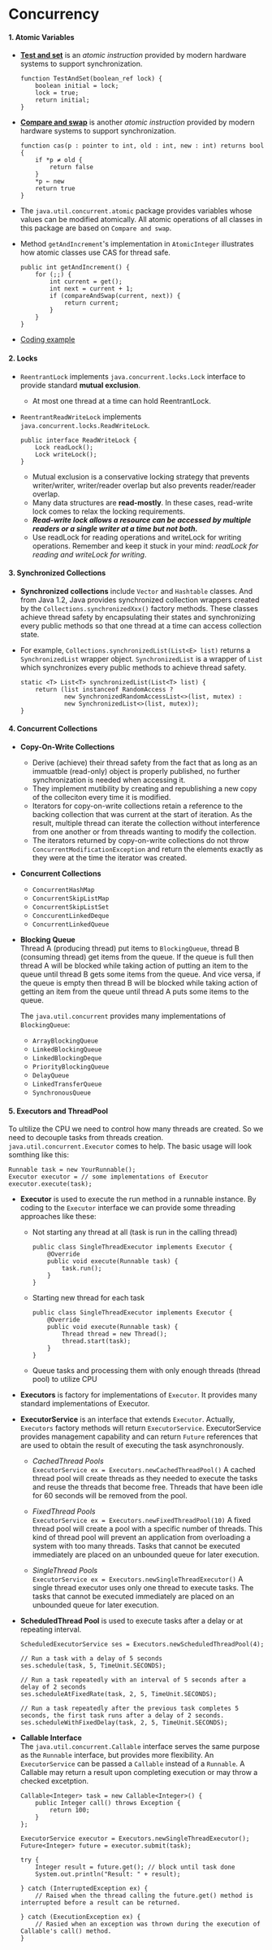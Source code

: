 # Concurrency

#### 1. Atomic Variables
* **[Test and set](https://en.wikipedia.org/wiki/Test-and-set)** is an *atomic instruction* provided by modern hardware systems to support synchronization.
    ```
    function TestAndSet(boolean_ref lock) {
        boolean initial = lock;
        lock = true;
        return initial;
    }
    ```
* **[Compare and swap](https://en.wikipedia.org/wiki/Compare-and-swap)** is another *atomic instruction* provided by modern hardware systems to support synchronization.
    ```
    function cas(p : pointer to int, old : int, new : int) returns bool {
        if *p ≠ old {
            return false
        }
        *p ← new
        return true
    }
    ```

* The ```java.util.concurrent.atomic``` package provides variables whose values can be modified atomically. All atomic operations of all classes in this package are based on ```Compare and swap```.

* Method ```getAndIncrement```'s implementation in ```AtomicInteger``` illustrates how atomic classes use CAS for thread safe.
    ```
    public int getAndIncrement() {
        for (;;) {
            int current = get();
            int next = current + 1;
            if (compareAndSwap(current, next)) {
                return current;
            }
        }
    }
    ```

* [Coding example](code/src/com/tamco/concurrency/AtomicExample.java)

#### 2. Locks
* ```ReentrantLock``` implements ```java.concurrent.locks.Lock``` interface to provide standard **mutual exclusion**.
    * At most one thread at a time can hold ReentrantLock.

* ```ReentrantReadWriteLock``` implements ```java.concurrent.locks.ReadWriteLock```.
    ```
    public interface ReadWriteLock {
        Lock readLock();
        Lock writeLock();
    }
    ```
    * Mutual exclusion is a conservative locking strategy that prevents writer/writer, writer/reader overlap but also prevents reader/reader overlap.
    * Many data structures are **read-mostly**. In these cases, read-write lock comes to relax the locking requirements.
    * ***Read-write lock allows a resource can be accessed by multiple readers or a single writer at a time but not both.***
    * Use readLock for reading operations and writeLock for writing operations. Remember and keep it stuck in your mind: *readLock for reading and writeLock for writing*.


#### 3. Synchronized Collections
* **Synchronized collections** include ```Vector``` and ```Hashtable``` classes. And from Java 1.2, Java provides synchronized collection wrappers created by the ```Collections.synchronizedXxx()``` factory methods. These classes achieve thread safety by encapsulating their states and synchronizing every public methods so that one thread at a time can access collection state.
* For example, ```Collections.synchronizedList(List<E> list)``` returns a ```SynchronizedList``` wrapper object. ```SynchronizedList``` is a wrapper of ```List``` which synchronizes every public methods to achieve thread safety.

    ```
    static <T> List<T> synchronizedList(List<T> list) {
        return (list instanceof RandomAccess ?
                new SynchronizedRandomAccessList<>(list, mutex) :
                new SynchronizedList<>(list, mutex));
    }
    ```

#### 4. Concurrent Collections
* **Copy-On-Write Collections**
    * Derive (achieve) their thread safety from the fact that as long as an immuatble (read-only) object is properly published, no further synchronization is needed when accessing it.
    * They implement mutibility by creating and republishing a new copy of the colleciton every time it is modified.
    * Iterators for copy-on-write collections retain a reference to the backing collection that was current at the start of iteration. As the result, multiple thread can iterate the collection without interference from one another or from threads wanting to modify the collection.
    * The iterators returned by copy-on-write collections do not throw ```ConcurrentModificationException``` and return the elements exactly as they were at the time the iterator was created.

* **Concurrent Collections**
    * ```ConcurrentHashMap```
    * ```ConcurrentSkipListMap```
    * ```ConcurrentSkipListSet```
    * ```ConccurentLinkedDeque```
    * ```ConcurrentLinkedQueue```

* **Blocking Queue**<br/>
    Thread A (producing thread) put items to ```BlockingQueue```, thread B (consuming thread) get items from the queue. If the queue is full then thread A will be blocked while taking action of putting an item to the queue until thread B gets some items from the queue. And vice versa, if the queue is empty then thread B will be blocked while taking action of getting an item from the queue until thread A puts some items to the queue.<br/>

    The ```java.util.concurrent``` provides many implementations of ```BlockingQueue```:
    * ```ArrayBlockingQueue```
    * ```LinkedBlockingQueue```
    * ```LinkedBlockingDeque```
    * ```PriorityBlockingQueue```
    * ```DelayQueue```
    * ```LinkedTransferQueue```
    * ```SynchronousQueue```

#### 5. Executors and ThreadPool
To ultilize the CPU we need to control how many threads are created. So we need to decouple tasks from threads creation. ```java.util.concurrent.Executor``` comes to help. The basic usage will look somthing like this:

    Runnable task = new YourRunnable();
    Executor executor = // some implementations of Executor
    executor.execute(task);

* **Executor** is used to execute the run method in a runnable instance. By coding to the ```Executor``` interface we can provide some threading approaches like these:
    * Not starting any thread at all (task is run in the calling thread)
        ```
        public class SingleThreadExecutor implements Executor {
            @Override
            public void execute(Runnable task) {
                task.run();
            }
        }
        ```
    * Starting new thread for each task
        ```
        public class SingleThreadExecutor implements Executor {
            @Override
            public void execute(Runnable task) {
                Thread thread = new Thread();
                thread.start(task);
            }
        }
        ```
    * Queue tasks and processing them with only enough threads (thread pool) to utilize CPU 

* **Executors** is factory for implementations of ```Executor```. It provides many standard implementations of Executor.

* **ExecutorService** is an interface that extends ```Executor```. Actually, ```Executors``` factory methods will return ```ExecutorService```. ExecutorService provides management capability and can return ```Future``` references that are used to obtain the result of executing the task asynchronously. 

    * *CachedThread Pools*<br/>
    ```ExecutorService ex = Executors.newCachedThreadPool()``` A cached thread pool will create threads as they needed to execute the tasks and reuse the threads that become free. Threads that have been idle for 60 seconds will be removed from the pool.

    * *FixedThread Pools*<br/>
    ```ExecutorService ex = Executors.newFixedThreadPool(10)``` A fixed thread pool will create a pool with a specific number of threads. This kind of thread pool will prevent an application from overloading a system with too many threads. Tasks that cannot be executed immediately are placed on an unbounded queue for later execution.

    * *SingleThread Pools*<br/>
    ```ExecutorService ex = Executors.newSingleThreadExecutor()``` A single thread executor uses only one thread to execute tasks. The tasks that cannot be executed immediately are placed on an unbounded queue for later execution.

* **ScheduledThread Pool** is used to execute tasks after a delay or at repeating interval.
    ```
    ScheduledExecutorService ses = Executors.newScheduledThreadPool(4);
    
    // Run a task with a delay of 5 seconds
    ses.schedule(task, 5, TimeUnit.SECONDS);
    
    // Run a task repeatedly with an interval of 5 seconds after a delay of 2 seconds
    ses.scheduleAtFixedRate(task, 2, 5, TimeUnit.SECONDS); 
    
    // Run a task repeatedly after the previous task completes 5 seconds, the first task runs after a delay of 2 seconds.
    ses.scheduleWithFixedDelay(task, 2, 5, TimeUnit.SECONDS); 
    ```

* **Callable Interface**<br/>
The ```java.util.concurrent.Callable``` interface serves the same purpose as the ```Runnable``` interface, but provides more flexibility. An ```ExecutorService``` can be passed a ```Callable``` instead of a ```Runnable```. A Callable may return a result upon completing execution or may throw a checked excetption.
    ```
    Callable<Integer> task = new Callable<Integer>() {
        public Integer call() throws Exception {
            return 100;
        }
    };
    
    ExecutorService executor = Executors.newSingleThreadExecutor();
    Future<Integer> future = executor.submit(task);
    
    try {
        Integer result = future.get(); // block until task done
        System.out.println("Result: " + result);
        
    } catch (InterruptedException ex) {
        // Raised when the thread calling the future.get() method is interrupted before a result can be returned.
        
    } catch (ExecutionException ex) {
        // Rasied when an exception was thrown during the execution of Callable's call() method.
    }
    ```
